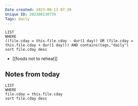 ```yaml
---
Date created: 2023-08-13 07:39
Unique ID: 202308130739
Tags: daily
---
```

``` dataview
LIST
WHERE 
((file.cday = this.file.cday - dur(1 day)) OR (file.cday = this.file.cday + dur(1 day))) AND contains(tags,"daily")
sort file.cday desc
```
- [[foods not to reheat]]
## Notes from today
``` dataview
LIST
WHERE 
file.cday = this.file.cday
sort file.cday desc
```
